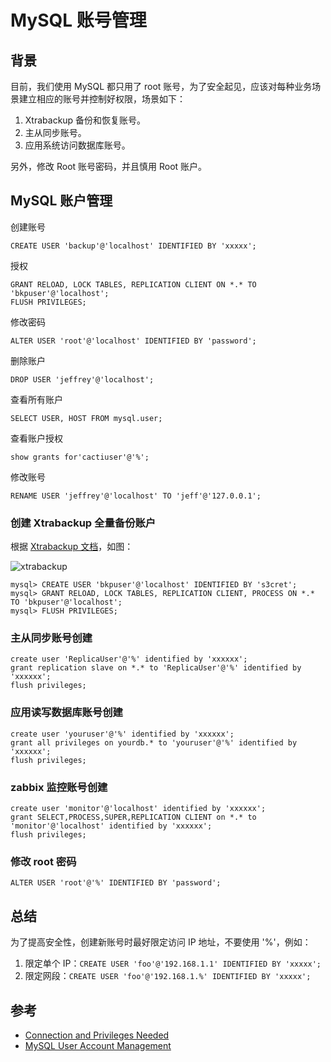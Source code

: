 # MySQL 账号管理

## 背景
目前，我们使用 MySQL 都只用了 root 账号，为了安全起见，应该对每种业务场景建立相应的账号并控制好权限，场景如下：

1. Xtrabackup 备份和恢复账号。
2. 主从同步账号。
3. 应用系统访问数据库账号。

另外，修改 Root 账号密码，并且慎用 Root 账户。

## MySQL 账户管理

创建账号
```
CREATE USER 'backup'@'localhost' IDENTIFIED BY 'xxxxx';
```

授权
```
GRANT RELOAD, LOCK TABLES, REPLICATION CLIENT ON *.* TO 'bkpuser'@'localhost';
FLUSH PRIVILEGES;
```

修改密码
```
ALTER USER 'root'@'localhost' IDENTIFIED BY 'password';
```

删除账户
```
DROP USER 'jeffrey'@'localhost';
```

查看所有账户
```
SELECT USER, HOST FROM mysql.user;
```

查看账户授权
```
show grants for'cactiuser'@'%';
```

修改账号
```
RENAME USER 'jeffrey'@'localhost' TO 'jeff'@'127.0.0.1';
```

### 创建 Xtrabackup 全量备份账户
根据 [Xtrabackup 文档](https://www.percona.com/doc/percona-xtrabackup/LATEST/innobackupex/privileges.html#permissions-and-privileges-needed)，如图：

![xtrabackup](http://cdn.defcoding.com/36F3B40B-39C5-4F0D-9899-B77BA1039030.png)
```
mysql> CREATE USER 'bkpuser'@'localhost' IDENTIFIED BY 's3cret';
mysql> GRANT RELOAD, LOCK TABLES, REPLICATION CLIENT, PROCESS ON *.* TO 'bkpuser'@'localhost';
mysql> FLUSH PRIVILEGES;
```

### 主从同步账号创建
```
create user 'ReplicaUser'@'%' identified by 'xxxxxx';
grant replication slave on *.* to 'ReplicaUser'@'%' identified by 'xxxxxx';
flush privileges;
```

### 应用读写数据库账号创建
```
create user 'youruser'@'%' identified by 'xxxxxx';
grant all privileges on yourdb.* to 'youruser'@'%' identified by 'xxxxxx';
flush privileges;
```

### zabbix 监控账号创建
```
create user 'monitor'@'localhost' identified by 'xxxxxx';
grant SELECT,PROCESS,SUPER,REPLICATION CLIENT on *.* to 'monitor'@'localhost' identified by 'xxxxxx';
flush privileges;
```

### 修改 root 密码
```
ALTER USER 'root'@'%' IDENTIFIED BY 'password';
```

## 总结
为了提高安全性，创建新账号时最好限定访问 IP 地址，不要使用 '%'，例如：

1. 限定单个 IP：`CREATE USER 'foo'@'192.168.1.1' IDENTIFIED BY 'xxxxx';`
2. 限定网段：`CREATE USER 'foo'@'192.168.1.%' IDENTIFIED BY 'xxxxx';`

## 参考
+ [Connection and Privileges Needed](https://www.percona.com/doc/percona-xtrabackup/LATEST/innobackupex/privileges.html#permissions-and-privileges-needed)
+ [MySQL User Account Management](https://dev.mysql.com/doc/refman/5.7/en/user-account-management.html)
